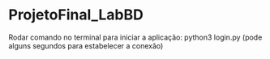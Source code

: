 # ProjetoFinal_LabBD

Rodar comando no terminal para iniciar a aplicação: python3 login.py
  (pode alguns segundos para estabelecer a conexão)
